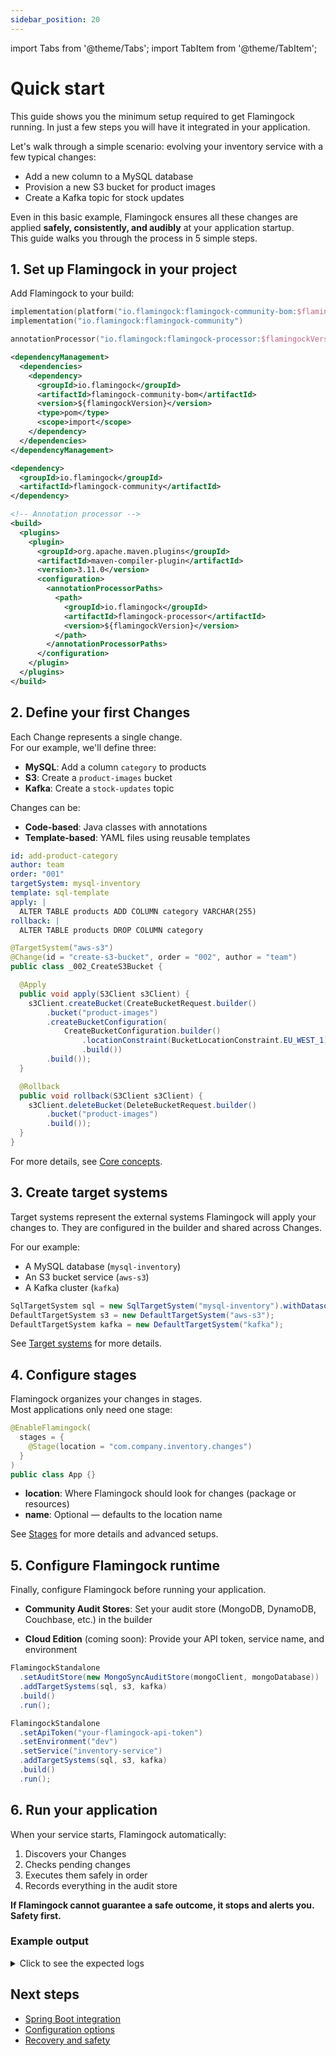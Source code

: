 ```yaml
---
sidebar_position: 20
---
```

import Tabs from '@theme/Tabs';
import TabItem from '@theme/TabItem';

# Quick start

This guide shows you the minimum setup required to get Flamingock running. In just a few steps you will have it integrated in your application.

Let's walk through a simple scenario: evolving your inventory service with a few typical changes:

- Add a new column to a MySQL database  
- Provision a new S3 bucket for product images  
- Create a Kafka topic for stock updates  

Even in this basic example, Flamingock ensures all these changes are applied **safely, consistently, and audibly** at your application startup.  
This guide walks you through the process in 5 simple steps.


## 1. Set up Flamingock in your project

Add Flamingock to your build:

<Tabs groupId="gradle_maven">
  <TabItem value="gradle" label="Gradle" default>

```kotlin
implementation(platform("io.flamingock:flamingock-community-bom:$flamingockVersion"))
implementation("io.flamingock:flamingock-community")

annotationProcessor("io.flamingock:flamingock-processor:$flamingockVersion")
```

  </TabItem>
  <TabItem value="maven" label="Maven">

```xml
<dependencyManagement>
  <dependencies>
    <dependency>
      <groupId>io.flamingock</groupId>
      <artifactId>flamingock-community-bom</artifactId>
      <version>${flamingockVersion}</version>
      <type>pom</type>
      <scope>import</scope>
    </dependency>
  </dependencies>
</dependencyManagement>

<dependency>
  <groupId>io.flamingock</groupId>
  <artifactId>flamingock-community</artifactId>
</dependency>

<!-- Annotation processor -->
<build>
  <plugins>
    <plugin>
      <groupId>org.apache.maven.plugins</groupId>
      <artifactId>maven-compiler-plugin</artifactId>
      <version>3.11.0</version>
      <configuration>
        <annotationProcessorPaths>
          <path>
            <groupId>io.flamingock</groupId>
            <artifactId>flamingock-processor</artifactId>
            <version>${flamingockVersion}</version>
          </path>
        </annotationProcessorPaths>
      </configuration>
    </plugin>
  </plugins>
</build>
```

  </TabItem>
</Tabs>



## 2. Define your first Changes

Each Change represents a single change.  
For our example, we'll define three:

- **MySQL**: Add a column `category` to products
- **S3**: Create a `product-images` bucket  
- **Kafka**: Create a `stock-updates` topic

Changes can be:
- **Code-based**: Java classes with annotations
- **Template-based**: YAML files using reusable templates

<Tabs groupId="change">
  <TabItem value="template_based" label="Template based" default>

```yaml
id: add-product-category
author: team
order: "001"
targetSystem: mysql-inventory
template: sql-template
apply: |
  ALTER TABLE products ADD COLUMN category VARCHAR(255)
rollback: |
  ALTER TABLE products DROP COLUMN category
```

  </TabItem>
  <TabItem value="code_based" label="Code based">

```java
@TargetSystem("aws-s3")
@Change(id = "create-s3-bucket", order = "002", author = "team")
public class _002_CreateS3Bucket {

  @Apply
  public void apply(S3Client s3Client) {
    s3Client.createBucket(CreateBucketRequest.builder()
        .bucket("product-images")
        .createBucketConfiguration(
            CreateBucketConfiguration.builder()
                .locationConstraint(BucketLocationConstraint.EU_WEST_1)
                .build())
        .build());
  }

  @Rollback
  public void rollback(S3Client s3Client) {
    s3Client.deleteBucket(DeleteBucketRequest.builder()
        .bucket("product-images")
        .build());
  }
}
```

  </TabItem>
</Tabs>

For more details, see [Core concepts](core-concepts.md).


## 3. Create target systems

Target systems represent the external systems Flamingock will apply your changes to.
They are configured in the builder and shared across Changes.

For our example:
- A MySQL database (`mysql-inventory`)
- An S3 bucket service (`aws-s3`)  
- A Kafka cluster (`kafka`)

```java
SqlTargetSystem sql = new SqlTargetSystem("mysql-inventory").withDatasource(ds);
DefaultTargetSystem s3 = new DefaultTargetSystem("aws-s3");
DefaultTargetSystem kafka = new DefaultTargetSystem("kafka");
```

See [Target systems](../target-systems/introduction.md) for more details.


## 4. Configure stages

Flamingock organizes your changes in stages.  
Most applications only need one stage:

```java
@EnableFlamingock(
  stages = {
    @Stage(location = "com.company.inventory.changes")
  }
)
public class App {}
```

- **location**: Where Flamingock should look for changes (package or resources)
- **name**: Optional — defaults to the location name

See [Stages](../flamingock-library-config/setup-and-stages.md) for more details and advanced setups.


## 5. Configure Flamingock runtime

Finally, configure Flamingock before running your application.

- **Community Audit Stores**: Set your audit store (MongoDB, DynamoDB, Couchbase, etc.) in the builder

- **Cloud Edition** (coming soon): Provide your API token, service name, and environment

<Tabs groupId="edition">
  <TabItem value="community" label="Community" default>

```java
FlamingockStandalone
  .setAuditStore(new MongoSyncAuditStore(mongoClient, mongoDatabase))
  .addTargetSystems(sql, s3, kafka)
  .build()
  .run();
```

  </TabItem>
  <TabItem value="cloud" label="Cloud (coming soon)">

```java
FlamingockStandalone
  .setApiToken("your-flamingock-api-token") 
  .setEnvironment("dev")
  .setService("inventory-service")
  .addTargetSystems(sql, s3, kafka)
  .build()
  .run();
```

  </TabItem>
</Tabs>


## 6. Run your application

When your service starts, Flamingock automatically:

1. Discovers your Changes
2. Checks pending changes  
3. Executes them safely in order
4. Records everything in the audit store

**If Flamingock cannot guarantee a safe outcome, it stops and alerts you. Safety first.**

### Example output

<details>
<summary>Click to see the expected logs</summary>
<Tabs groupId="gradle_maven">
<TabItem value="gradle" label="Gradle" default>

```bash
> Task :compileJava
Note:    [Flamingock] Starting Flamingock annotation processor initialization.
Note:    [Flamingock] 'resources' parameter NOT passed. Using default 'src/main/resources'
Note:    [Flamingock] 'sources' parameter NOT passed. Searching in: '[src/main/java, src/main/kotlin, src/main/scala, src/main/groovy]'
Note:    [Flamingock] Reading flamingock setup from annotation configuration
Note:    [Flamingock] Initialization completed. Processed templated-based changes.
Note:    [Flamingock] Searching for code-based changes (Java classes annotated with @Change annotations)
Note:    [Flamingock] Reading flamingock setup from annotation configuration
Note:    [Flamingock] Finished processing annotated classes and generating metadata.
Note:    [Flamingock] Final processing round detected - skipping execution.
```

</TabItem>
<TabItem value="maven" label="Maven">

```bash
[INFO]   [Flamingock] Starting Flamingock annotation processor initialization.
[INFO]   [Flamingock] 'resources' parameter NOT passed. Using default 'src/main/resources'
[INFO]   [Flamingock] 'sources' parameter NOT passed. Searching in: '[src/main/java, src/main/kotlin, src/main/scala, src/main/groovy]'
[INFO]   [Flamingock] Reading flamingock setup from annotation configuration
[INFO]   [Flamingock] Initialization completed. Processed templated-based changes.
[INFO]   [Flamingock] Searching for code-based changes (Java classes annotated with @Change annotations)
[INFO]   [Flamingock] Reading flamingock setup from annotation configuration
[INFO]   [Flamingock] Finished processing annotated classes and generating metadata.
[INFO]   [Flamingock] Final processing round detected - skipping execution.
```

</TabItem>
</Tabs>
</details>


## Next steps

- [Spring Boot integration](../frameworks/springboot-integration/introduction.md)
- [Configuration options](../flamingock-library-config/setup-and-stages.md)
- [Recovery and safety](../safety-and-recovery/recovery-strategies.md)